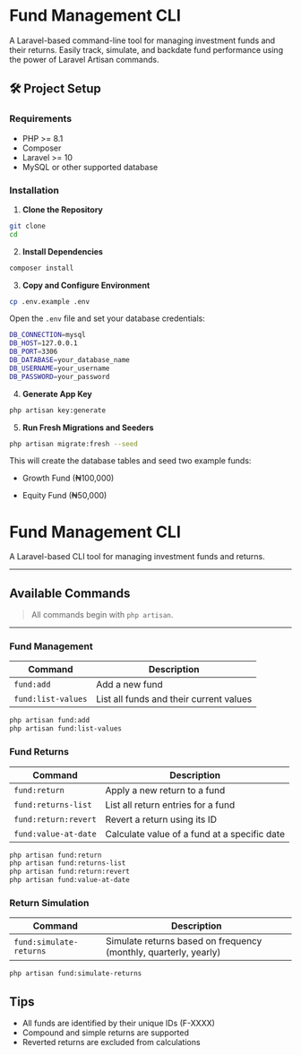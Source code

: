 # Fund Management CLI

A Laravel-based command-line tool for managing investment funds and their returns. Easily track, simulate, and backdate fund performance using the power of Laravel Artisan commands.

## 🛠️ Project Setup

### Requirements

- PHP >= 8.1
- Composer
- Laravel >= 10
- MySQL or other supported database

### Installation

1. **Clone the Repository**

```bash
git clone 
cd 
```

2. **Install Dependencies**

```bash
composer install
```

3. **Copy and Configure Environment**

```bash
cp .env.example .env
```
Open the `.env` file and set your database credentials:
   ```bash
   DB_CONNECTION=mysql
   DB_HOST=127.0.0.1
   DB_PORT=3306
   DB_DATABASE=your_database_name
   DB_USERNAME=your_username
   DB_PASSWORD=your_password
   ```

4. **Generate App Key**
```bash
php artisan key:generate
```

5. **Run Fresh Migrations and Seeders**
```bash
php artisan migrate:fresh --seed
```
This will create the database tables and seed two example funds:

- Growth Fund (₦100,000)

- Equity Fund (₦50,000)

# Fund Management CLI

A Laravel-based CLI tool for managing investment funds and returns.

---

## Available Commands

> All commands begin with `php artisan`.

---

### Fund Management

| Command         | Description                              |
|----------------|------------------------------------------|
| `fund:add`      | Add a new fund                          |
| `fund:list-values`     | List all funds and their current values |

```bash
php artisan fund:add
php artisan fund:list-values
```
### Fund Returns

| Command         | Description                              |
|----------------|------------------------------------------|
| `fund:return`      | Apply a new return to a fund                         |
| `fund:returns-list`     | List all return entries for a fund |
| `fund:return:revert`     | Revert a return using its ID |
| `fund:value-at-date`     | Calculate value of a fund at a specific date |

```bash
php artisan fund:return
php artisan fund:returns-list
php artisan fund:return:revert
php artisan fund:value-at-date
```

### Return Simulation

| Command        | Description                              |
|----------------|------------------------------------------|
| `fund:simulate-returns`  | Simulate returns based on frequency (monthly, quarterly, yearly)             |

```bash
php artisan fund:simulate-returns
```


## Tips
- All funds are identified by their unique IDs (F-XXXX)
- Compound and simple returns are supported
- Reverted returns are excluded from calculations

